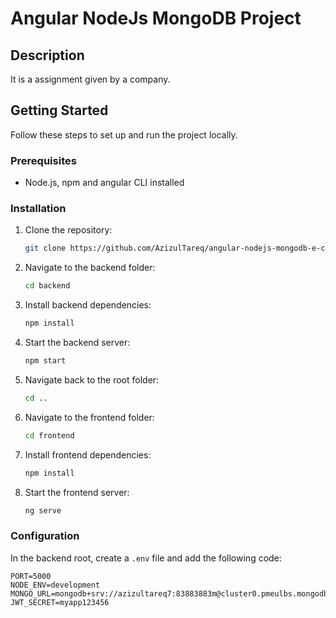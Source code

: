 # Angular NodeJs MongoDB Project

## Description

It is a assignment given by a company.

## Getting Started

Follow these steps to set up and run the project locally.

### Prerequisites

- Node.js, npm and angular CLI installed

### Installation

1. Clone the repository:

    ```bash
    git clone https://github.com/AzizulTareq/angular-nodejs-mongodb-e-commerce.git
    ```

2. Navigate to the backend folder:

    ```bash
    cd backend
    ```

3. Install backend dependencies:

    ```bash
    npm install
    ```

4. Start the backend server:

    ```bash
    npm start
    ```

5. Navigate back to the root folder:

    ```bash
    cd ..
    ```

6. Navigate to the frontend folder:

    ```bash
    cd frontend
    ```

7. Install frontend dependencies:

    ```bash
    npm install
    ```

8. Start the frontend server:

    ```bash
    ng serve
    ```

### Configuration

In the backend root, create a `.env` file and add the following code:

```env
PORT=5000
NODE_ENV=development
MONGO_URL=mongodb+srv://azizultareq7:83883883m@cluster0.pmeulbs.mongodb.net/
JWT_SECRET=myapp123456
```